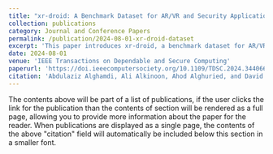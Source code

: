```yaml
---
title: "xr-droid: A Benchmark Dataset for AR/VR and Security Applications"
collection: publications
category: Journal and Conference Papers
permalink: /publication/2024-08-01-xr-droid-dataset
excerpt: 'This paper introduces xr-droid, a benchmark dataset for AR/VR and security applications, consisting of 408 AR/VR apps with seven standardized features for research.'
date: 2024-08-01
venue: 'IEEE Transactions on Dependable and Secure Computing'
paperurl: 'https://doi.ieeecomputersociety.org/10.1109/TDSC.2024.3440662'
citation: 'Abdulaziz Alghamdi, Ali Alkinoon, Ahod Alghuried, and David Mohaisen. (2024). &quot;xr-droid: A Benchmark Dataset for AR/VR and Security Applications.&quot; <i>IEEE Transactions on Dependable and Secure Computing</i>. DOI: 10.1109/TDSC.2024.3440662.'
---
```


The contents above will be part of a list of publications, if the user clicks the link for the publication than the contents of section will be rendered as a full page, allowing you to provide more information about the paper for the reader. When publications are displayed as a single page, the contents of the above "citation" field will automatically be included below this section in a smaller font.
